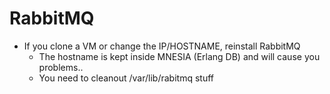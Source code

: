 # RabbitMQ

* If you clone a VM or change the IP/HOSTNAME, reinstall RabbitMQ
  * The hostname is kept inside MNESIA (Erlang DB) and will cause you problems..
  * You need to cleanout /var/lib/rabitmq stuff
